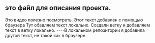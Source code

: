## это файл для описания проекта.
Это видео полезно посмотреть.
Этот текст добавлен с помощью браузера
Тут обавляем текст локально.
Создали ветку и добавляем текст в ветку локально.
----В локальном репозитории я добавила другой текст, не такой как в браузере.